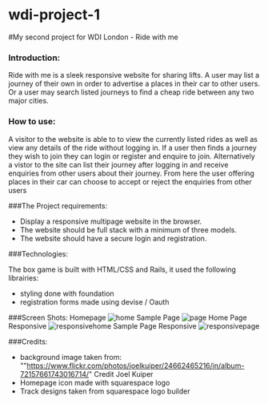 # wdi-project-1
#My second project for WDI London - Ride with me

### Introduction:

Ride with me is a sleek responsive website for sharing lifts. A user may list a journey of their own in order to advertise a places in their car to other users. Or a user may search listed journeys to find a cheap ride between any two major cities.


### How to use:
A visitor to the website is able to to view the currently listed rides as well as view any details of the ride without logging in. If a user then finds a journey they wish to join they can login or register and enquire to join. Alternatively a vistor to the site can list their journey after logging in and receive enquiries from other users about their journey. From here the user offering places in their car can choose to accept or reject the enquiries from other users



###The Project requirements:

+ Display a responsive multipage website in the browser.
+ The website should be full stack with a minimum of three models.
+ The website should have a secure login and registration.


###Technologies:

The box game is built with HTML/CSS and Rails, it used the following librairies:
+ styling done with foundation
+ registration forms made using devise / Oauth
 

###Screen Shots:
Homepage
![home](https://cloud.githubusercontent.com/assets/17616209/14914257/8ad098ca-0e00-11e6-9925-10891efacfb1.png)
Sample Page
![page](https://cloud.githubusercontent.com/assets/17616209/14914270/9bc87ab2-0e00-11e6-964d-6e13d91d9de0.png)
Home Page Responsive
![responsivehome](https://cloud.githubusercontent.com/assets/17616209/14914281/a88e9e70-0e00-11e6-9582-7805022b6178.png)
Sample Page Responsive
![responsivepage](https://cloud.githubusercontent.com/assets/17616209/14914287/b31272fe-0e00-11e6-8dee-56e74cfda6a3.png)


###Credits:
+ background image taken from: ""https://www.flickr.com/photos/joelkuiper/24662465216/in/album-72157661743016714/" Credit Joel Kuiper
+ Homepage icon made with squarespace logo
+ Track designs taken from squarespace logo builder 
